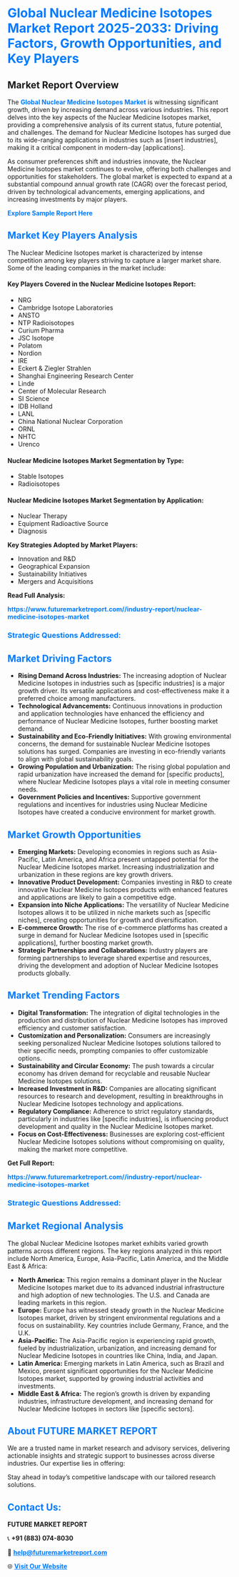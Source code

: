 <h1 style="color: #007BFF;">Global Nuclear Medicine Isotopes Market Report 2025-2033: Driving Factors, Growth Opportunities, and Key Players</h1>

<section id="overview">
<h2>Market Report Overview</h2>
<p>The <a href="https://www.futuremarketreport.com//industry-report/nuclear-medicine-isotopes-market" style="color: #007BFF; text-decoration: none;"><strong>Global Nuclear Medicine Isotopes Market</strong></a> is witnessing significant growth, driven by increasing demand across various industries. This report delves into the key aspects of the Nuclear Medicine Isotopes market, providing a comprehensive analysis of its current status, future potential, and challenges. The demand for Nuclear Medicine Isotopes has surged due to its wide-ranging applications in industries such as [insert industries], making it a critical component in modern-day [applications].</p>
<p>As consumer preferences shift and industries innovate, the Nuclear Medicine Isotopes market continues to evolve, offering both challenges and opportunities for stakeholders. The global market is expected to expand at a substantial compound annual growth rate (CAGR) over the forecast period, driven by technological advancements, emerging applications, and increasing investments by major players.</p>
</section>

<section id="overview">
<p><a href="https://www.futuremarketreport.com//request-sample/reportId=79543" style="color: #007BFF; text-decoration: none;"><strong>Explore Sample Report Here</strong></a></p>
</section>

<section id="key-players">
<h2 style="color: #007BFF;">Market Key Players Analysis</h2>
<p>The Nuclear Medicine Isotopes market is characterized by intense competition among key players striving to capture a larger market share. Some of the leading companies in the market include:</p>
<h4>Key Players Covered in the Nuclear Medicine Isotopes Report:</h4>
<ul><li>NRG</li><li>Cambridge Isotope Laboratories</li><li>ANSTO</li><li>NTP Radioisotopes</li><li>Curium Pharma</li><li>JSC Isotope</li><li>Polatom</li><li>Nordion</li><li>IRE</li><li>Eckert &amp; Ziegler Strahlen</li><li>Shanghai Engineering Research Center</li><li>Linde</li><li>Center of Molecular Research</li><li>SI Science</li><li>IDB Holland</li><li>LANL</li><li>China National Nuclear Corporation</li><li>ORNL</li><li>NHTC</li><li>Urenco</li></ul>
<h4>Nuclear Medicine Isotopes Market Segmentation by Type:</h4>
<ul><li>Stable Isotopes</li><li>Radioisotopes</li></ul>

<h4>Nuclear Medicine Isotopes Market Segmentation by Application:</h4>
<ul><li>Nuclear Therapy</li><li>Equipment Radioactive Source</li><li>Diagnosis</li></ul>
<p><strong>Key Strategies Adopted by Market Players:</strong></p>
<ul>
<li>Innovation and R&D</li>
<li>Geographical Expansion</li>
<li>Sustainability Initiatives</li>
<li>Mergers and Acquisitions</li>
</ul>
</section>

<section>
<p><strong>Read Full Analysis: </strong></p><a href="https://www.futuremarketreport.com//industry-report/nuclear-medicine-isotopes-market" style="color: #007BFF; text-decoration: none;"><strong>https://www.futuremarketreport.com//industry-report/nuclear-medicine-isotopes-market</strong></a>
<h3 style="color: #007BFF;">Strategic Questions Addressed:</h3>
</section>

<section id="driving-factors">
<h2 style="color: #007BFF;">Market Driving Factors</h2>
<ul>
<li><strong>Rising Demand Across Industries:</strong> The increasing adoption of Nuclear Medicine Isotopes in industries such as [specific industries] is a major growth driver. Its versatile applications and cost-effectiveness make it a preferred choice among manufacturers.</li>
<li><strong>Technological Advancements:</strong> Continuous innovations in production and application technologies have enhanced the efficiency and performance of Nuclear Medicine Isotopes, further boosting market demand.</li>
<li><strong>Sustainability and Eco-Friendly Initiatives:</strong> With growing environmental concerns, the demand for sustainable Nuclear Medicine Isotopes solutions has surged. Companies are investing in eco-friendly variants to align with global sustainability goals.</li>
<li><strong>Growing Population and Urbanization:</strong> The rising global population and rapid urbanization have increased the demand for [specific products], where Nuclear Medicine Isotopes plays a vital role in meeting consumer needs.</li>
<li><strong>Government Policies and Incentives:</strong> Supportive government regulations and incentives for industries using Nuclear Medicine Isotopes have created a conducive environment for market growth.</li>
</ul>
</section>

<section id="growth-opportunities">
<h2 style="color: #007BFF;">Market Growth Opportunities</h2>
<ul>
<li><strong>Emerging Markets:</strong> Developing economies in regions such as Asia-Pacific, Latin America, and Africa present untapped potential for the Nuclear Medicine Isotopes market. Increasing industrialization and urbanization in these regions are key growth drivers.</li>
<li><strong>Innovative Product Development:</strong> Companies investing in R&D to create innovative Nuclear Medicine Isotopes products with enhanced features and applications are likely to gain a competitive edge.</li>
<li><strong>Expansion into Niche Applications:</strong> The versatility of Nuclear Medicine Isotopes allows it to be utilized in niche markets such as [specific niches], creating opportunities for growth and diversification.</li>
<li><strong>E-commerce Growth:</strong> The rise of e-commerce platforms has created a surge in demand for Nuclear Medicine Isotopes used in [specific applications], further boosting market growth.</li>
<li><strong>Strategic Partnerships and Collaborations:</strong> Industry players are forming partnerships to leverage shared expertise and resources, driving the development and adoption of Nuclear Medicine Isotopes products globally.</li>
</ul>
</section>

<section id="trending-factors">
<h2 style="color: #007BFF;">Market Trending Factors</h2>
<ul>
<li><strong>Digital Transformation:</strong> The integration of digital technologies in the production and distribution of Nuclear Medicine Isotopes has improved efficiency and customer satisfaction.</li>
<li><strong>Customization and Personalization:</strong> Consumers are increasingly seeking personalized Nuclear Medicine Isotopes solutions tailored to their specific needs, prompting companies to offer customizable options.</li>
<li><strong>Sustainability and Circular Economy:</strong> The push towards a circular economy has driven demand for recyclable and reusable Nuclear Medicine Isotopes solutions.</li>
<li><strong>Increased Investment in R&D:</strong> Companies are allocating significant resources to research and development, resulting in breakthroughs in Nuclear Medicine Isotopes technology and applications.</li>
<li><strong>Regulatory Compliance:</strong> Adherence to strict regulatory standards, particularly in industries like [specific industries], is influencing product development and quality in the Nuclear Medicine Isotopes market.</li>
<li><strong>Focus on Cost-Effectiveness:</strong> Businesses are exploring cost-efficient Nuclear Medicine Isotopes solutions without compromising on quality, making the market more competitive.</li>
</ul>
</section>

<section>
<p><strong>Get Full Report: </strong></p><a href="https://www.futuremarketreport.com//industry-report/nuclear-medicine-isotopes-market" style="color: #007BFF; text-decoration: none;"><strong>https://www.futuremarketreport.com//industry-report/nuclear-medicine-isotopes-market</strong></a>
<h3 style="color: #007BFF;">Strategic Questions Addressed:</h3>
</section>


<section id="regional-analysis">
<h2 style="color: #007BFF;">Market Regional Analysis</h2>
<p>The global Nuclear Medicine Isotopes market exhibits varied growth patterns across different regions. The key regions analyzed in this report include North America, Europe, Asia-Pacific, Latin America, and the Middle East & Africa:</p>
<ul>
<li><strong>North America:</strong> This region remains a dominant player in the Nuclear Medicine Isotopes market due to its advanced industrial infrastructure and high adoption of new technologies. The U.S. and Canada are leading markets in this region.</li>
<li><strong>Europe:</strong> Europe has witnessed steady growth in the Nuclear Medicine Isotopes market, driven by stringent environmental regulations and a focus on sustainability. Key countries include Germany, France, and the U.K.</li>
<li><strong>Asia-Pacific:</strong> The Asia-Pacific region is experiencing rapid growth, fueled by industrialization, urbanization, and increasing demand for Nuclear Medicine Isotopes in countries like China, India, and Japan.</li>
<li><strong>Latin America:</strong> Emerging markets in Latin America, such as Brazil and Mexico, present significant opportunities for the Nuclear Medicine Isotopes market, supported by growing industrial activities and investments.</li>
<li><strong>Middle East & Africa:</strong> The region’s growth is driven by expanding industries, infrastructure development, and increasing demand for Nuclear Medicine Isotopes in sectors like [specific sectors].</li>
</ul>
</section>

<footer>
<h2 style="color: #007BFF;">About FUTURE MARKET REPORT</h2>
<p>We are a trusted name in market research and advisory services, delivering actionable insights and strategic support to businesses across diverse industries. Our expertise lies in offering:</p>

<p>Stay ahead in today’s competitive landscape with our tailored research solutions.</p>

<h2 style="color: #007BFF;">Contact Us:</h2>
<p><strong>FUTURE MARKET REPORT</strong></p>
<p>📞 <strong>+91 (883) 074-8030</strong></p>
<p>📧 <strong><a href="mailto:help@futuremarketreport.com" style="color: #007BFF;">help@futuremarketreport.com</a></strong></p>
<p>🌐 <strong><a href="https://www.futuremarketreport.com/" style="color: #007BFF;">Visit Our Website</a></strong></p>
</footer>